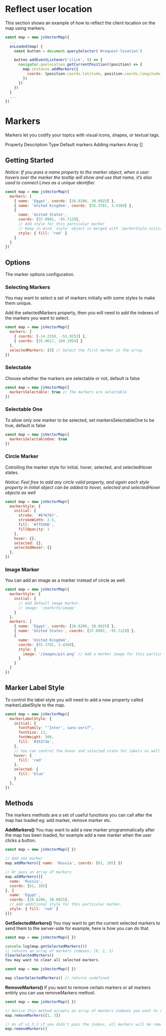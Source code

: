 # Reflect user location
This section shows an example of how to reflect the client location on the map using markers.

```javascript
const map = new jsVectorMap({
  ...
  onLoaded(map) {
    const button = document.querySelector('#request-location')

    button.addEventListener('click', () => {
      navigator.geolocation.getCurrentPosition((position) => {
        map.instance.addMarkers({
          coords: [position.coords.latitude, position.coords.longitude]
        })
      })
    })
  }
  ...
})
```

# Markers
Markers let you codify your topics with visual icons, shapes, or textual tags.

Property	Description	Type	Default
markers	Adding markers	Array	[]

## Getting Started
_Notice: If you pass a name property to the marker object, when a user hovers over the marker the tooltip will show and use that name, it’s also used to connect Lines as a unique identifier._
```javascript
const map = new jsVectorMap({ 
  markers: [
    { name: 'Egypt', coords: [26.8206, 30.8025] },
    { name: 'United Kingdom', coords: [55.3781, 3.4360] },
    {
      name: 'United States',
      coords: [37.0902, -95.7129],
      // Add style for this particular marker
      // Keep in mind `style` object is merged with `markerStyle.initial`
      style: { fill: 'red' }
    }
  ]
})
```

## Options
The marker options configuration.

### Selecting Markers
You may want to select a set of markers initially with some styles to make them unique.

Add the selectedMarkers property, then you will need to add the indexes of the markers you want to select.
```javascript
const map = new jsVectorMap({ 
  markers: [
    { coords: [-14.2350, -51.9253] },
    { coords: [35.8617, 104.1954] }
  ],
  selectedMarkers: [0] // Select the first marker in the array
})
```

### Selectable
Choose whether the markers are selectable or not, default is false
```javascript
const map = new jsVectorMap({ 
  markersSelectable: true // The markers are selectable
})
```

### Selectable One
To allow only one marker to be selected, set markersSelectableOne to be true, default is false
```javascript
const map = new jsVectorMap({ 
  markersSelectableOne: true
})
```

### Circle Marker
Cotrolling the marker style for initial, hover, selected, and selectedHover states.

_Notice: Feel free to add any circle valid property, and again each style property in initial object can be added to hover, selected and selectedHover objects as well_
```javascript
const map = new jsVectorMap({ 
  markerStyle: {
    initial: {
      stroke: '#676767',
      strokeWidth: 2.5,
      fill: '#ff5566',
      fillOpacity: 1
    },
    hover: {},
    selected: {},
    selectedHover: {}
  },
})
```

### Image Marker
You can add an image as a marker instead of circle as well.
```javascript
const map = new jsVectorMap({
  markerStyle: {
    initial: {
      // Add default image marker.
      // image: '/path/to/image'
    }
  },
  markers: [
    { name: 'Egypt', coords: [26.8206, 30.8025] },
    { name: 'United States', coords: [37.0902, -95.7129] },
    {
      name: 'United Kingdom',
      coords: [55.3781, 3.4360],
      style: {
        image: '/images/pin.png' // Add a marker image for this particular marker.
      }
    }
  ]
})
```

## Marker Label Style
To control the label style you will need to add a new property called markerLabelStyle to the map.
```javascript
const map = new jsVectorMap({ 
  markerLabelStyle: {
    initial: {
      fontFamily: "'Inter', sans-serif",
      fontSize: 13,
      fontWeight: 500,
      fill: '#35373e',
    },
    // You can control the hover and selected state for labels as well.
    hover: {
      fill: 'red'
    },
    selected: {
      fill: 'blue'
    }
  },
})
```

## Methods
The markers methods are a set of useful functions you can call after the map has loaded eg: add marker, remove marker etc.

__AddMarkers()__
You may want to add a new marker programmatically after the map has been loaded, for example add a new marker when the user clicks a button.
```javascript
const map = new jsVectorMap({ })

// Add one marker
map.addMarkers({ name: 'Russia', coords: [61, 105] })

// Or pass an array of markers
map.addMarkers([{
  name: 'Russia',
  coords: [61, 105]
}, {
  name: 'Egypt',
  coords: [26.8206, 30.8025],
  // Add additional style for this particular marker.
  style: { fill: 'red' }
}])
```

__GetSelectedMarkers()__
You may want to get the current selected markers to send them to the server-side for example, here is how you can do that.
```javascript
const map = new jsVectorMap({ })

console.log(map.getSelectedMarkers())
// returns an array of markers indexes: [0, 2, 3]
ClearSelectedMarkers()
You may want to clear all selected markers.

const map = new jsVectorMap({ })

map.clearSelectedMarkers() // returns undefined
```

__RemoveMarkers()__
If you want to remove certain markers or all markers entirly you can use removeMarkers method.
```javascript
const map = new jsVectorMap({ })

// Notice this method accepts an array of markers indexes you want to remove
map.removeMarkers([1, 3])

// As of v1.3.2 if you didn't pass the indexs, all markers will be removed
map.removeMarkers()
```